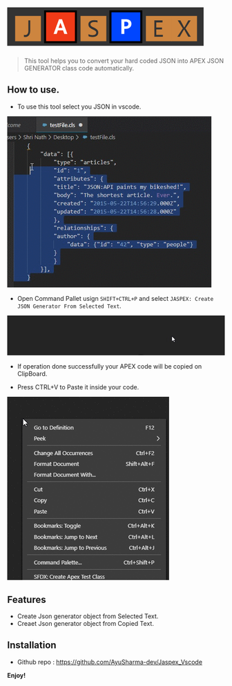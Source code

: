 # ![Jaspex](Images/logoNav.PNG?raw=true "Title")

> This tool helps you to convert your hard coded JSON into APEX JSON GENERATOR class code automatically. 


## How to use.

- To use this tool select you JSON in vscode. 


![SELECT JSON](Images/copycode.gif) 


- Open Command Pallet usign `SHIFT+CTRL+P` and select `JASPEX: Create JSON Generator From Selected Text`. 


![SELECT Option](Images/selectoption.gif) 


- If operation done successfully your APEX code will be copied on ClipBoard.


- Press CTRL+V to Paste it inside your code.


![Paste Code](Images/pastecode.gif)

  
## Features

- Create Json generator object from Selected Text.
- Creaet Json generator object from Copied Text.


## Installation


- Github repo : https://github.com/AyuSharma-dev/Jaspex_Vscode



**Enjoy!**
